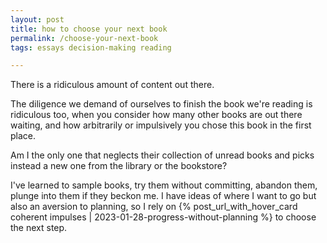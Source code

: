 ```yaml
---
layout: post
title: how to choose your next book
permalink: /choose-your-next-book
tags: essays decision-making reading

---
```


There is a ridiculous amount of content out there.
<!--more-->
The diligence we demand of ourselves to finish the book we're reading is ridiculous too, when you consider how many other books are out there waiting, and how arbitrarily or impulsively you chose this book in the first place.

Am I the only one that neglects their collection of unread books and picks instead a new one from the library or the bookstore?

I've learned to sample books, try them without committing, abandon them, plunge into them if they beckon me.
I have ideas of where I want to go but also an aversion to planning, so I rely on {% post_url_with_hover_card coherent impulses | 2023-01-28-progress-without-planning %} to choose the next step.